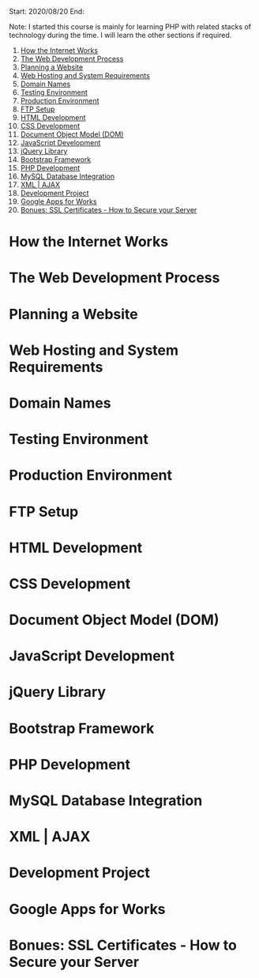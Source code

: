 Start: 2020/08/20
End: 

Note: I started this course is mainly for learning PHP with related stacks of technology during the time. I will learn the other sections if required. 


1. [How the Internet Works](#How-the-Internet-Works)
1. [The Web Development Process](#The-Web-Development-Process)
1. [Planning a Website](#Planning-a-Website)
1. [Web Hosting and System Requirements](#Web-Hosting-and-System-Requirements)
1. [Domain Names](#Domain-Names)
1. [Testing Environment](#Testing-Environment)
1. [Production Environment](#Production-Environment)
1. [FTP Setup](#FTP-Setup)
1. [HTML Development](#HTML-Development)
1. [CSS Development](#css-development)
1. [Document Object Model (DOM)](#Document-Object-Model-(DOM))
1. [JavaScript Development](#JavaScript-Development)
1. [jQuery Library](#jQuery-Library)
1. [Bootstrap Framework](#Bootstrap-Framework)
1. [PHP Development](#PHP-Development)
1. [MySQL Database Integration](#MySQL-Database-Integration)
1. [XML | AJAX](#XML-|-AJAX)
1. [Development Project](#Development-Project)
1. [Google Apps for Works](#Google-Apps-for-Works)
1. [Bonues: SSL Certificates - How to Secure your Server](#Bonues:-SSL-Certificates---How-to-Secure-your-Server)

# How the Internet Works
# The Web Development Process
# Planning a Website
# Web Hosting and System Requirements
# Domain Names
# Testing Environment
# Production Environment
# FTP Setup
# HTML Development
# CSS Development
# Document Object Model (DOM)
# JavaScript Development
# jQuery Library
# Bootstrap Framework
# PHP Development
# MySQL Database Integration
# XML | AJAX
# Development Project
# Google Apps for Works
# Bonues: SSL Certificates - How to Secure your Server